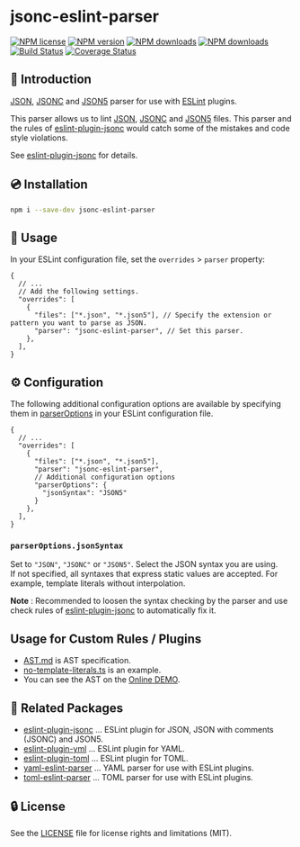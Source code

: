 # jsonc-eslint-parser

[![NPM license](https://img.shields.io/npm/l/jsonc-eslint-parser.svg)](https://www.npmjs.com/package/jsonc-eslint-parser)
[![NPM version](https://img.shields.io/npm/v/jsonc-eslint-parser.svg)](https://www.npmjs.com/package/jsonc-eslint-parser)
[![NPM downloads](https://img.shields.io/npm/dw/jsonc-eslint-parser.svg)](http://www.npmtrends.com/jsonc-eslint-parser)
[![NPM downloads](https://img.shields.io/npm/dm/jsonc-eslint-parser.svg)](http://www.npmtrends.com/jsonc-eslint-parser)
[![Build Status](https://github.com/ota-meshi/jsonc-eslint-parser/workflows/CI/badge.svg?branch=master)](https://github.com/ota-meshi/jsonc-eslint-parser/actions?query=workflow%3ACI)
[![Coverage Status](https://coveralls.io/repos/github/ota-meshi/jsonc-eslint-parser/badge.svg?branch=master)](https://coveralls.io/github/ota-meshi/jsonc-eslint-parser?branch=master)

## :name_badge: Introduction

[JSON], [JSONC] and [JSON5] parser for use with [ESLint] plugins.

This parser allows us to lint [JSON], [JSONC] and [JSON5] files.
This parser and the rules of [eslint-plugin-jsonc] would catch some of the mistakes and code style violations.

See [eslint-plugin-jsonc] for details.

## :cd: Installation

```bash
npm i --save-dev jsonc-eslint-parser
```

## :book: Usage

In your ESLint configuration file, set the `overrides` > `parser` property:

```json5
{
  // ...
  // Add the following settings.
  "overrides": [
    {
      "files": ["*.json", "*.json5"], // Specify the extension or pattern you want to parse as JSON.
      "parser": "jsonc-eslint-parser", // Set this parser.
    },
  ],
}
```

## :gear: Configuration

The following additional configuration options are available by specifying them in [parserOptions](https://eslint.org/docs/user-guide/configuring#specifying-parser-options-1) in your ESLint configuration file.

```json5
{
  // ...
  "overrides": [
    {
      "files": ["*.json", "*.json5"],
      "parser": "jsonc-eslint-parser",
      // Additional configuration options
      "parserOptions": {
        "jsonSyntax": "JSON5"
      }
    },
  ],
}
```

### `parserOptions.jsonSyntax`

Set to `"JSON"`, `"JSONC"` or `"JSON5"`. Select the JSON syntax you are using.  
If not specified, all syntaxes that express static values ​​are accepted. For example, template literals without interpolation.  

**Note** : Recommended to loosen the syntax checking by the parser and use check rules of [eslint-plugin-jsonc] to automatically fix it.

## Usage for Custom Rules / Plugins

- [AST.md](./docs/AST.md) is AST specification.
- [no-template-literals.ts](https://github.com/ota-meshi/eslint-plugin-jsonc/blob/master/lib/rules/no-template-literals.ts) is an example.
- You can see the AST on the [Online DEMO](https://ota-meshi.github.io/jsonc-eslint-parser/).

## :couple: Related Packages

- [eslint-plugin-jsonc](https://github.com/ota-meshi/eslint-plugin-jsonc) ... ESLint plugin for JSON, JSON with comments (JSONC) and JSON5.
- [eslint-plugin-yml](https://github.com/ota-meshi/eslint-plugin-yml) ... ESLint plugin for YAML.
- [eslint-plugin-toml](https://github.com/ota-meshi/eslint-plugin-toml) ... ESLint plugin for TOML.
- [yaml-eslint-parser](https://github.com/ota-meshi/yaml-eslint-parser) ... YAML parser for use with ESLint plugins.
- [toml-eslint-parser](https://github.com/ota-meshi/toml-eslint-parser) ... TOML parser for use with ESLint plugins.

## :lock: License

See the [LICENSE](LICENSE) file for license rights and limitations (MIT).

[JSON]: https://json.org/
[JSONC]: https://github.com/microsoft/node-jsonc-parser
[JSON5]: https://json5.org/
[ESLint]: https://eslint.org/
[eslint-plugin-jsonc]: https://www.npmjs.com/package/eslint-plugin-jsonc
